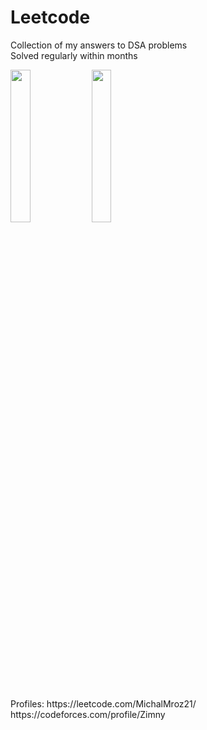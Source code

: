 # Leetcode

Collection of my answers to DSA problems\
Solved regularly within months
<p align="left">
<img src="https://github.com/MichalMroz21/Leetcode/assets/125133223/adbefed5-ad07-497f-81ac-03c3e21b8170" width=25% height=25%> <img src="https://github.com/MichalMroz21/Leetcode/assets/125133223/147bc71a-910b-4c19-8ad7-f7dbc69ccce2" width=25% height=25%>
</p>
<br/>
Profiles: https://leetcode.com/MichalMroz21/ https://codeforces.com/profile/Zimny


